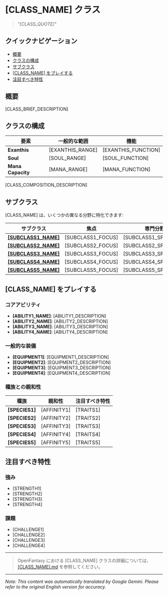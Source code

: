 # [CLASS_NAME] クラス

> *"[CLASS_QUOTE]"*

## クイックナビゲーション

- [概要](#overview)
- [クラスの構成](#class-composition)
- [サブクラス](#subclasses)
- [[CLASS_NAME] をプレイする](#playing-a-class_name)
- [注目すべき特性](#notable-traits)

## 概要

[CLASS_BRIEF_DESCRIPTION]

## クラスの構成

| 要素 | 一般的な範囲 | 機能 |
|---------|---------------|----------|
| **Exanthis** | [EXANTHIS_RANGE] | [EXANTHIS_FUNCTION] |
| **Soul** | [SOUL_RANGE] | [SOUL_FUNCTION] |
| **Mana Capacity** | [MANA_RANGE] | [MANA_FUNCTION] |

[CLASS_COMPOSITION_DESCRIPTION]

## サブクラス

[CLASS_NAME] は、いくつかの異なる分野に特化できます:

| サブクラス | 焦点 | 専門分野 |
|----------|-------|-----------|
| [**[SUBCLASS1_NAME]**]([SUBCLASS1_FILE]) | [SUBCLASS1_FOCUS] | [SUBCLASS1_SPECIALTY] |
| [**[SUBCLASS2_NAME]**]([SUBCLASS2_FILE]) | [SUBCLASS2_FOCUS] | [SUBCLASS2_SPECIALTY] |
| [**[SUBCLASS3_NAME]**]([SUBCLASS3_FILE]) | [SUBCLASS3_FOCUS] | [SUBCLASS3_SPECIALTY] |
| [**[SUBCLASS4_NAME]**]([SUBCLASS4_FILE]) | [SUBCLASS4_FOCUS] | [SUBCLASS4_SPECIALTY] |
| [**[SUBCLASS5_NAME]**]([SUBCLASS5_FILE]) | [SUBCLASS5_FOCUS] | [SUBCLASS5_SPECIALTY] |

## [CLASS_NAME] をプレイする

### コアアビリティ

- **[ABILITY1_NAME]**: [ABILITY1_DESCRIPTION]
- **[ABILITY2_NAME]**: [ABILITY2_DESCRIPTION]
- **[ABILITY3_NAME]**: [ABILITY3_DESCRIPTION]
- **[ABILITY4_NAME]**: [ABILITY4_DESCRIPTION]

### 一般的な装備

- **[EQUIPMENT1]**: [EQUIPMENT1_DESCRIPTION]
- **[EQUIPMENT2]**: [EQUIPMENT2_DESCRIPTION]
- **[EQUIPMENT3]**: [EQUIPMENT3_DESCRIPTION]
- **[EQUIPMENT4]**: [EQUIPMENT4_DESCRIPTION]

### 種族との親和性

| 種族 | 親和性 | 注目すべき特性 |
|---------|----------|----------------|
| **[SPECIES1]** | [AFFINITY1] | [TRAITS1] |
| **[SPECIES2]** | [AFFINITY2] | [TRAITS2] |
| **[SPECIES3]** | [AFFINITY3] | [TRAITS3] |
| **[SPECIES4]** | [AFFINITY4] | [TRAITS4] |
| **[SPECIES5]** | [AFFINITY5] | [TRAITS5] |

## 注目すべき特性

### 強み

- [STRENGTH1]
- [STRENGTH2]
- [STRENGTH3]
- [STRENGTH4]

### 課題

- [CHALLENGE1]
- [CHALLENGE2]
- [CHALLENGE3]
- [CHALLENGE4]

---

> OpenFantasy における [CLASS_NAME] クラスの詳細については、[[CLASS_NAME].md]([CLASS_NAME].md) を参照してください。


---
_Note: This content was automatically translated by Google Gemini. Please refer to the original English version for accuracy._